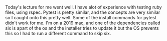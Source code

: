 Today's lecture for me went well. I have alot of experience with testing ruby files, using rspec. Pytest is pretty similar, and the concepts are very similar so I caught onto this pretty well. Some of the install commands for pytest didn't work for me. I'm on a 2019 mac, and one of the dependencies called six is apart of the os and the installer tries to update it but the OS prevents this so I had to run a different command to skip six.